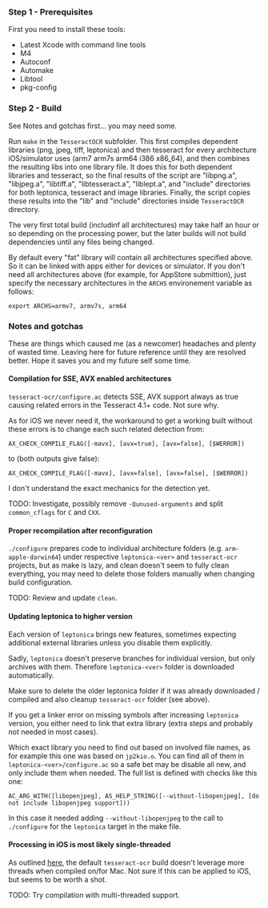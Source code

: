 
### Step 1 - Prerequisites
First you need to install these tools:

- Latest Xcode with command line tools
- M4
- Autoconf
- Automake
- Libtool
- pkg-config

### Step 2 - Build
See Notes and gotchas first... you may need some.

Run `make` in the `TesseractOCR` subfolder. This first compiles dependent libraries (png, jpeg, tiff, leptonica) and then tesseract for every architecture iOS/simulator uses (arm7 arm7s arm64 i386 x86_64), and then combines the resulting libs into one library file. It does this for both dependent libraries and tesseract, so the final results of the script are "libpng.a", "libjpeg.a", "libtiff.a", "libtesseract.a", "liblept.a", and "include" directories for both leptonica, tesseract and image libraries. Finally, the script copies these results into the "lib" and "include" directories inside `TesseractOCR` directory.

The very first total build (includinf all architectures) may take half an hour or so depending on the processing power, but the later builds will not build dependencies until any files being changed.

By default every "fat" library will contain all architectures specified above. So it can be linked with apps either for devices or simulator. If you don't need all architectures above (for example, for AppStore submittion), just specify the necessary architectures in the `ARCHS` environement variable as follows:

    export ARCHS=armv7, armv7s, arm64

### Notes and gotchas
These are things which caused me (as a newcomer) headaches and plenty of wasted time. Leaving here for future reference until they are resolved better. Hope it saves you and my future self some time.

#### Compilation for SSE, AVX enabled architectures
`tesseract-ocr/configure.ac` detects SSE, AVX support always as true causing related errors in the Tesseract 4.1+ code. Not sure why.

As for iOS we never need it, the workaround to get a working built without these errors is to change each such related detection from:

`AX_CHECK_COMPILE_FLAG([-mavx], [avx=true], [avx=false], [$WERROR])`

to (both outputs give false):

`AX_CHECK_COMPILE_FLAG([-mavx], [avx=false], [avx=false], [$WERROR])`

I don't understand the exact mechanics for the detection yet.

TODO: Investigate, possibly remove `-Qunused-arguments` and split `common_cflags` for `C` and `CXX`.

#### Proper recompilation after reconfiguration
`./configure` prepares code to individual architecture folders (e.g. `arm-apple-darwin64`) under respective `leptonica-<ver>` and `tesseract-ocr` projects, but as make is lazy, and clean doesn't seem to fully clean everything, you may need to delete those folders manually when changing build configuration.

TODO: Review and update `clean`.

#### Updating leptonica to higher version
Each version of `leptonica` brings new features, sometimes expecting additional external libraries unless you disable them explicitly.

Sadly, `leptonica` doesn't preserve branches for individual version, but only archives with them. Therefore `leptonica-<ver>` folder is downloaded automatically.

Make sure to delete the older leptonica folder if it was already downloaded / compiled and also cleanup `tesseract-ocr` folder (see above).

If you get a linker error on missing symbols after increasing `leptonica` version, you either need to link that extra library (extra steps and probably not needed in most cases).

Which exact library you need to find out based on involved file names, as for example this one was based on  `jp2kio.o`. You can find all of them in `leptonica-<ver>/configure.ac` so a safe bet may be disable all new, and only include them when needed. The full list is defined with checks like this one:

`AC_ARG_WITH([libopenjpeg], AS_HELP_STRING([--without-libopenjpeg], [do not include libopenjpeg support]))`

In this case it needed adding `--without-libopenjpeg` to the call to `./configure` for the `leptonica` target in the make file.

#### Processing in iOS is most likely single-threaded
As outlined [here](https://github.com/tesseract-ocr/tesseract/wiki/Compiling#prepare-support-for-openmp-optional), the default `tesseract-ocr` build doesn't leverage more threads when compiled on/for Mac. Not sure if this can be applied to iOS, but seems to be worth a shot.

TODO: Try compilation with multi-threaded support.

